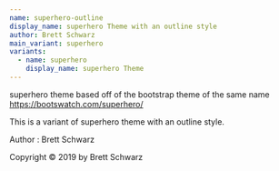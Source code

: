```yaml
---
name: superhero-outline
display_name: superhero Theme with an outline style
author: Brett Schwarz
main_variant: superhero
variants:
  - name: superhero
    display_name: superhero Theme
---
```

superhero theme based off of the bootstrap theme of the same name https://bootswatch.com/superhero/

This is a variant of superhero theme with an outline style.

Author
: Brett Schwarz

Copyright © 2019 by Brett Schwarz
